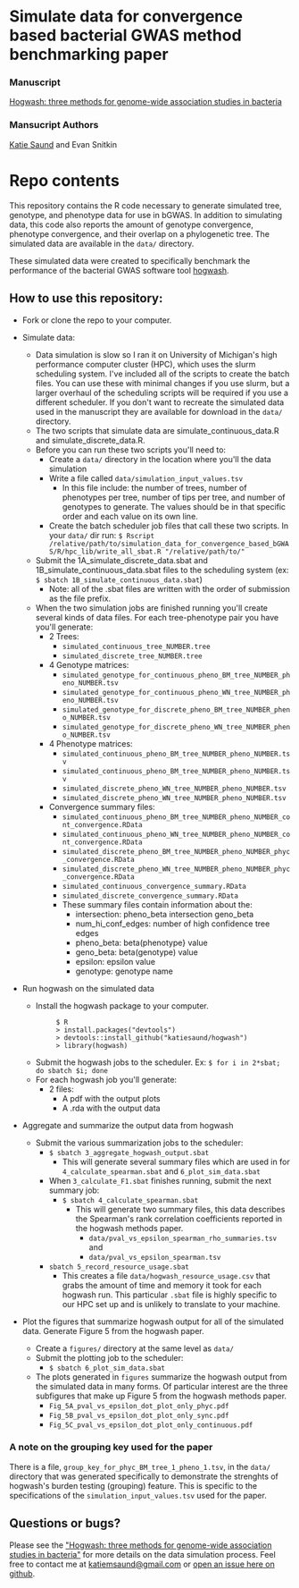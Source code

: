 # Simulate data for convergence based bacterial GWAS method benchmarking paper

### Manuscript
[Hogwash: three methods for genome-wide association studies in bacteria](https://www.microbiologyresearch.org/content/journal/mgen/10.1099/mgen.0.000469)

### Mansucript Authors
[Katie Saund](https://orcid.org/0000-0002-6214-6713) and Evan Snitkin

# Repo contents
This repository contains the R code necessary to generate simulated tree, genotype, and phenotype data for use in bGWAS. In addition to simulating data, this code also reports the amount of genotype convergence, phenotype convergence, and their overlap on a phylogenetic tree. The simulated data are available in the `data/` directory.

These simulated data were created to specifically benchmark the performance of the bacterial GWAS software tool [hogwash](https://github.com/katiesaund/hogwash).

## How to use this repository: 
- Fork or clone the repo to your computer. 
- Simulate data:  
  - Data simulation is slow so I ran it on University of Michigan's high performance computer cluster (HPC), which uses the slurm scheduling system. I've included all of the scripts to create the batch files. You can use these with minimal changes if you use slurm, but a larger overhaul of the scheduling scripts will be required if you use a different scheduler. If you don't want to recreate the simulated data used in the manuscript they are available for download in the `data/` directory. 
  - The two scripts that simulate data are simulate_continuous_data.R and simulate_discrete_data.R. 
  - Before you can run these two scripts you'll need to: 
    - Create a `data/` directory in the location where you'll the data simulation
    - Write a file called `data/simulation_input_values.tsv` 
      - In this file include: the number of trees, number of phenotypes per tree, number of tips per tree, and number of genotypes to generate. The values should be in that specific order and each value on its own line.
    - Create the batch scheduler job files that call these two scripts. In your `data/` dir run: `$ Rscript /relative/path/to/simulation_data_for_convergence_based_bGWAS/R/hpc_lib/write_all_sbat.R "/relative/path/to/"`
  - Submit the 1A_simulate_discrete_data.sbat and 1B_simulate_continuous_data.sbat files to the scheduling system (ex: `$ sbatch 1B_simulate_continuous_data.sbat`)
    - Note: all of the .sbat files are written with the order of submission as the file prefix. 
  - When the two simulation jobs are finished running you'll create several kinds of data files. For each tree-phenotype pair you have you'll generate:
    - 2 Trees: 
      - `simulated_continuous_tree_NUMBER.tree`
      - `simulated_discrete_tree_NUMBER.tree`
    - 4 Genotype matrices:
      - `simulated_genotype_for_continuous_pheno_BM_tree_NUMBER_pheno_NUMBER.tsv`
      - `simulated_genotype_for_continuous_pheno_WN_tree_NUMBER_pheno_NUMBER.tsv`
      - `simulated_genotype_for_discrete_pheno_BM_tree_NUMBER_pheno_NUMBER.tsv`
      - `simulated_genotype_for_discrete_pheno_WN_tree_NUMBER_pheno_NUMBER.tsv`
    - 4 Phenotype matrices: 
      - `simulated_continuous_pheno_BM_tree_NUMBER_pheno_NUMBER.tsv`
      - `simulated_continuous_pheno_BM_tree_NUMBER_pheno_NUMBER.tsv`
      - `simulated_discrete_pheno_WN_tree_NUMBER_pheno_NUMBER.tsv`
      - `simulated_discrete_pheno_WN_tree_NUMBER_pheno_NUMBER.tsv`
    - Convergence summary files: 
      - `simulated_continuous_pheno_BM_tree_NUMBER_pheno_NUMBER_cont_convergence.RData`
      - `simulated_continuous_pheno_WN_tree_NUMBER_pheno_NUMBER_cont_convergence.RData`
      - `simulated_discrete_pheno_BM_tree_NUMBER_pheno_NUMBER_phyc_convergence.RData`
      - `simulated_discrete_pheno_WN_tree_NUMBER_pheno_NUMBER_phyc_convergence.RData`
      - `simulated_continuous_convergence_summary.RData`
      - `simulated_discrete_convergence_summary.RData`
      - These summary files contain information about the: 
        - intersection: pheno_beta intersection geno_beta
        - num_hi_conf_edges: number of high confidence tree edges
        - pheno_beta: beta(phenotype} value
        - geno_beta: beta(genotype) value
        - epsilon: epsilon value
        - genotype: genotype name
      
- Run hogwash on the simulated data
  - Install the hogwash package to your computer. 
    ```
         $ R
         > install.packages("devtools")
         > devtools::install_github("katiesaund/hogwash")
         > library(hogwash) 
    ```
  - Submit the hogwash jobs to the scheduler. Ex: `$ for i in 2*sbat; do sbatch $i; done`
  - For each hogwash job you'll generate: 
    - 2 files: 
      - A pdf with the output plots
      - A .rda with the output data
- Aggregate and summarize the output data from hogwash
  - Submit the various summarization jobs to the scheduler: 
    - `$ sbatch 3_aggregate_hogwash_output.sbat`
      - This will generate several summary files which are used in for `4_calculate_spearman.sbat` and `6_plot_sim_data.sbat`  
    - When `3_calculate_F1.sbat` finishes running, submit the next summary job: 
      - `$ sbatch 4_calculate_spearman.sbat`
        - This will generate two summary files, this data describes the Spearman's rank correlation coefficients reported in the hogwash methods paper. 
          - `data/pval_vs_epsilon_spearman_rho_summaries.tsv` and
          - `data/pval_vs_epsilon_spearman.tsv`
    - `sbatch 5_record_resource_usage.sbat`
      - This creates a file `data/hogwash_resource_usage.csv` that grabs the amount of time and memory it took for each hogwash run. This particular `.sbat` file is highly specific to our HPC set up and is unlikely to translate to your machine.
- Plot the figures that summarize hogwash output for all of the simulated data. Generate Figure 5 from the hogwash paper. 
  - Create a `figures/` directory at the same level as `data/`
  - Submit the plotting job to the scheduler: 
    - `$ sbatch 6_plot_sim_data.sbat`
  - The plots generated in `figures` summarize the hogwash output from the simulated data in many forms. Of particular interest are the three subfigures that make up Figure 5 from the hogwash methods paper. 
    - `Fig_5A_pval_vs_epsilon_dot_plot_only_phyc.pdf` 
    - `Fig_5B_pval_vs_epsilon_dot_plot_only_sync.pdf`   
    - `Fig_5C_pval_vs_epsilon_dot_plot_only_continuous.pdf` 
    
### A note on the grouping key used for the paper
There is a file, `group_key_for_phyc_BM_tree_1_pheno_1.tsv`, in the `data/` directory that was generated specifically to demonstrate the strenghts of hogwash's burden testing (grouping) feature. This is specific to the specifications of the `simulation_input_values.tsv` used for the paper. 
  
## Questions or bugs? 
Please see the ["Hogwash: three methods for genome-wide association studies in bacteria"](https://www.microbiologyresearch.org/content/journal/mgen/10.1099/mgen.0.000469) for more details on the data simulation process. Feel free to contact me at katiemsaund@gmail.com or [open an issue here on github](https://github.com/katiesaund/simulate_data_for_convergence_based_bGWAS/issues). 
